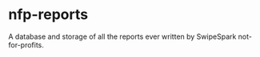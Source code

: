 # nfp-reports
A database and storage of all the reports ever written by SwipeSpark not-for-profits.
